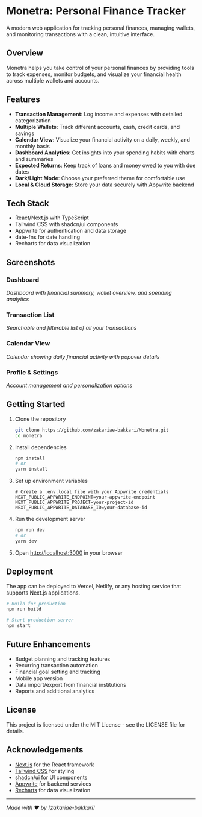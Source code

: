 # Monetra: Personal Finance Tracker

A modern web application for tracking personal finances, managing wallets, and monitoring transactions with a clean, intuitive interface.

<!-- ![Monetra Dashboard Preview](https://placeholder-for-screenshot.com) -->

## Overview

Monetra helps you take control of your personal finances by providing tools to track expenses, monitor budgets, and visualize your financial health across multiple wallets and accounts.

## Features

- **Transaction Management**: Log income and expenses with detailed categorization
- **Multiple Wallets**: Track different accounts, cash, credit cards, and savings
- **Calendar View**: Visualize your financial activity on a daily, weekly, and monthly basis
- **Dashboard Analytics**: Get insights into your spending habits with charts and summaries
- **Expected Returns**: Keep track of loans and money owed to you with due dates
- **Dark/Light Mode**: Choose your preferred theme for comfortable use
- **Local & Cloud Storage**: Store your data securely with Appwrite backend

## Tech Stack

- React/Next.js with TypeScript
- Tailwind CSS with shadcn/ui components
- Appwrite for authentication and data storage
- date-fns for date handling
- Recharts for data visualization

## Screenshots

### Dashboard
*Dashboard with financial summary, wallet overview, and spending analytics*

### Transaction List
*Searchable and filterable list of all your transactions*

### Calendar View
*Calendar showing daily financial activity with popover details*

### Profile & Settings
*Account management and personalization options*

## Getting Started

1. Clone the repository
   ```bash
   git clone https://github.com/zakariae-bakkari/Monetra.git
   cd monetra
   ```

2. Install dependencies
   ```bash
   npm install
   # or
   yarn install
   ```

3. Set up environment variables
   ```
   # Create a .env.local file with your Appwrite credentials
   NEXT_PUBLIC_APPWRITE_ENDPOINT=your-appwrite-endpoint
   NEXT_PUBLIC_APPWRITE_PROJECT=your-project-id
   NEXT_PUBLIC_APPWRITE_DATABASE_ID=your-database-id
   ```

4. Run the development server
   ```bash
   npm run dev
   # or
   yarn dev
   ```

5. Open [http://localhost:3000](http://localhost:3000) in your browser

## Deployment

The app can be deployed to Vercel, Netlify, or any hosting service that supports Next.js applications.

```bash
# Build for production
npm run build

# Start production server
npm start
```

## Future Enhancements

- Budget planning and tracking features
- Recurring transaction automation
- Financial goal setting and tracking
- Mobile app version
- Data import/export from financial institutions
- Reports and additional analytics

## License

This project is licensed under the MIT License - see the LICENSE file for details.

## Acknowledgements

- [Next.js](https://nextjs.org/) for the React framework
- [Tailwind CSS](https://tailwindcss.com/) for styling
- [shadcn/ui](https://ui.shadcn.com/) for UI components
- [Appwrite](https://appwrite.io/) for backend services
- [Recharts](https://recharts.org/) for data visualization

---

*Made with ❤️ by [zakariae-bakkari]*